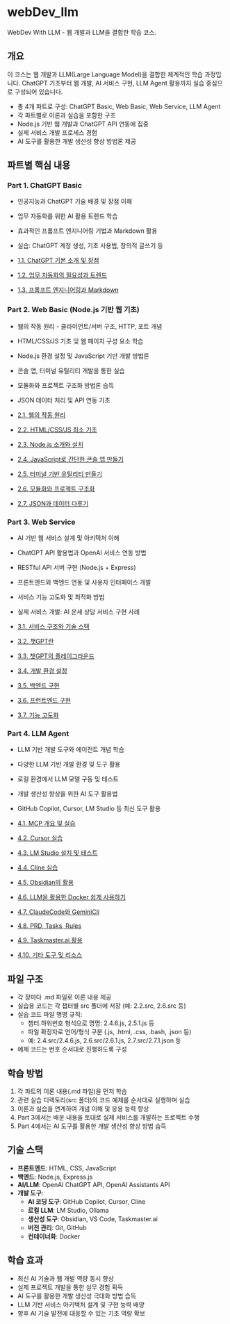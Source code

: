 # webDev_llm

WebDev With LLM - 웹 개발과 LLM을 결합한 학습 코스.

## 개요

이 코스는 웹 개발과 LLM(Large Language Model)을 결합한 체계적인 학습 과정입니다. ChatGPT 기초부터 웹 개발, AI 서비스 구현, LLM Agent 활용까지 실습 중심으로 구성되어 있습니다.

* 총 4개 파트로 구성: ChatGPT Basic, Web Basic, Web Service, LLM Agent
* 각 파트별로 이론과 실습을 포함한 구조
* Node.js 기반 웹 개발과 ChatGPT API 연동에 집중
* 실제 서비스 개발 프로세스 경험
* AI 도구를 활용한 개발 생산성 향상 방법론 제공

## 파트별 핵심 내용

### Part 1. ChatGPT Basic

* 인공지능과 ChatGPT 기술 배경 및 장점 이해
* 업무 자동화를 위한 AI 활용 트렌드 학습
* 효과적인 프롬프트 엔지니어링 기법과 Markdown 활용
* 실습: ChatGPT 계정 생성, 기초 사용법, 창의적 글쓰기 등

* [1.1. ChatGPT 기본 소개 및 장점](./part1.ChatGptBasic/1.1.ChatGpt_Introduction_and_Advantages.md)
* [1.2. 업무 자동화의 필요성과 트렌드](./part1.ChatGptBasic/1.2.Business_Automation_Need_and_Trend.md)
* [1.3. 프롬프트 엔지니어링과 Markdown](./part1.ChatGptBasic/1.3.Prompt_Engineering_and_Markdown.md)

### Part 2. Web Basic (Node.js 기반 웹 기초)

* 웹의 작동 원리 - 클라이언트/서버 구조, HTTP, 포트 개념
* HTML/CSS/JS 기초 및 웹 페이지 구성 요소 학습
* Node.js 환경 설정 및 JavaScript 기반 개발 방법론
* 콘솔 앱, 터미널 유틸리티 개발을 통한 실습
* 모듈화와 프로젝트 구조화 방법론 습득
* JSON 데이터 처리 및 API 연동 기초

* [2.1. 웹의 작동 원리](./part2.WebBasic/2.1.WebPrinciple.md)
* [2.2. HTML/CSS/JS 최소 기초](./part2.WebBasic/2.2.HTML_CSS_JS_Basics.md)
* [2.3. Node.js 소개와 설치](./part2.WebBasic/2.3.Nodejs_Intro_and_Install.md)
* [2.4. JavaScript로 간단한 콘솔 앱 만들기](./part2.WebBasic/2.4.JS_Console_App.md)
* [2.5. 터미널 기반 유틸리티 만들기](./part2.WebBasic/2.5.Terminal_Utility.md)
* [2.6. 모듈화와 프로젝트 구조화](./part2.WebBasic/2.6.Modularization_and_Project_Structure.md)
* [2.7. JSON과 데이터 다루기](./part2.WebBasic/2.7.JSON_and_Data_Handling.md)

### Part 3. Web Service

* AI 기반 웹 서비스 설계 및 아키텍처 이해
* ChatGPT API 활용법과 OpenAI 서비스 연동 방법
* RESTful API 서버 구현 (Node.js + Express)
* 프론트엔드와 백엔드 연동 및 사용자 인터페이스 개발
* 서비스 기능 고도화 및 최적화 방법
* 실제 서비스 개발: AI 운세 상담 서비스 구현 사례

* [3.1. 서비스 구조와 기술 스택](./part3.WebService/3.1.Service_Structure_and_Tech_Stack.md)
* [3.2. 챗GPT란](./part3.WebService/3.2.What_is_ChatGPT.md)
* [3.3. 챗GPT의 플레이그라운드](./part3.WebService/3.3.ChatGPT_Playground.md)
* [3.4. 개발 환경 설정](./part3.WebService/3.4.Dev_Environment_Setup.md)
* [3.5. 백엔드 구현](./part3.WebService/3.5.Backend_Implementation.md)
* [3.6. 프런트엔드 구현](./part3.WebService/3.6.Frontend_Implementation.md)
* [3.7. 기능 고도화](./part3.WebService/3.7.Functional_Advancement.md)

### Part 4. LLM Agent

* LLM 기반 개발 도구와 에이전트 개념 학습
* 다양한 LLM 기반 개발 환경 및 도구 활용
* 로컬 환경에서 LLM 모델 구동 및 테스트
* 개발 생산성 향상을 위한 AI 도구 활용법
* GitHub Copilot, Cursor, LM Studio 등 최신 도구 활용

* [4.1. MCP 개요 및 실습](./part4.LlmAgent/4.1.MCP_Overview_and_Practice.md)
* [4.2. Cursor 실습](./part4.LlmAgent/4.2.Cursor_Practice.md)
* [4.3. LM Studio 설치 및 테스트](./part4.LlmAgent/4.3.LmStudio_Install_and_Test.md)
* [4.4. Cline 실습](./part4.LlmAgent/4.4.Cline_Practice.md)
* [4.5. Obsidian의 활용](./part4.LlmAgent/4.5.Why_Obsidian.md)
* [4.6. LLM을 활용한 Docker 쉽게 사용하기](./part4.LlmAgent/4.6.Docker_easy_with_LLM.md)
* [4.7. ClaudeCode와 GeminiCli](./part4.LlmAgent/4.7.ClaudeCode_and_GeminiCli.md)
* [4.8. PRD, Tasks, Rules](./part4.LlmAgent/4.8.prd_tasks_rules.md)
* [4.9. Taskmaster.ai 활용](./part4.LlmAgent/4.9.taskmaster.ai.md)
* [4.10. 기타 도구 및 리소스](./part4.LlmAgent/4.10.Etc.md)

## 파일 구조

* 각 장마다 .md 파일로 이론 내용 제공
* 실습용 코드는 각 챕터별 src 폴더에 저장 (예: 2.2.src, 2.6.src 등)
* 실습 코드 파일 명명 규칙:
  - 챕터.하위번호 형식으로 명명: 2.4.6.js, 2.5.1.js 등
  - 파일 확장자로 언어/형식 구분 (.js, .html, .css, .bash, .json 등)
  - 예: 2.4.src/2.4.6.js, 2.6.src/2.6.1.js, 2.7.src/2.7.1.json 등
* 예제 코드는 번호 순서대로 진행하도록 구성

## 학습 방법

1. 각 파트의 이론 내용(.md 파일)을 먼저 학습
2. 관련 실습 디렉토리(src 폴더)의 코드 예제를 순서대로 실행하며 실습
3. 이론과 실습을 연계하여 개념 이해 및 응용 능력 향상
4. Part 3에서는 배운 내용을 토대로 실제 서비스를 개발하는 프로젝트 수행
5. Part 4에서는 AI 도구를 활용한 개발 생산성 향상 방법 습득

## 기술 스택

* **프론트엔드**: HTML, CSS, JavaScript
* **백엔드**: Node.js, Express.js
* **AI/LLM**: OpenAI ChatGPT API, OpenAI Assistants API
* **개발 도구**: 
  - **AI 코딩 도구**: GitHub Copilot, Cursor, Cline
  - **로컬 LLM**: LM Studio, Ollama
  - **생산성 도구**: Obsidian, VS Code, Taskmaster.ai
  - **버전 관리**: Git, GitHub
  - **컨테이너화**: Docker

## 학습 효과

* 최신 AI 기술과 웹 개발 역량 동시 향상
* 실제 프로젝트 개발을 통한 실무 경험 획득
* AI 도구를 활용한 개발 생산성 극대화 방법 습득
* LLM 기반 서비스 아키텍처 설계 및 구현 능력 배양
* 향후 AI 기술 발전에 대응할 수 있는 기초 역량 확보

